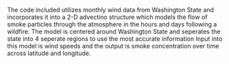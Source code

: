 The code included utilizes monthly wind data from Washington State and incorporates it into a 2-D advectino structure which models the flow of smoke particles through the atmosphere in the hours and days following a wildfire.
The model is centered around Washington State and seperates the state into 4 seperate regions to use the most accurate information
Input into this model is wind speeds and the output is smoke concentration over time across latitude and longitude.
